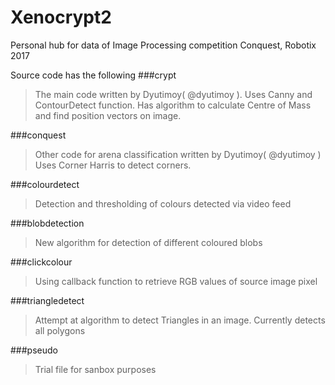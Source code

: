 # Xenocrypt2
Personal hub for data of Image Processing competition Conquest, Robotix 2017

Source code has the following
###crypt
>The main code written by Dyutimoy( @dyutimoy ). 
>Uses Canny and ContourDetect function. 
>Has algorithm to calculate Centre of Mass and find position vectors on image.

###conquest
>Other code for arena classification written by Dyutimoy( @dyutimoy )
>Uses Corner Harris to detect corners.

###colourdetect
>Detection and thresholding of colours detected via video feed

###blobdetection
>New algorithm for detection of different coloured blobs

###clickcolour
>Using callback function to retrieve RGB values of source image pixel

###triangledetect
>Attempt at algorithm to detect Triangles in an image. Currently detects all polygons

###pseudo
>Trial file for sanbox purposes
